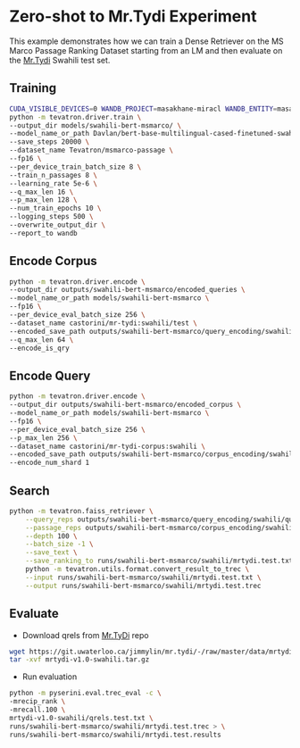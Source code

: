 # Zero-shot to Mr.Tydi Experiment

This example demonstrates how we can train a Dense Retriever on the MS Marco Passage Ranking Dataset starting from an LM and then evaluate on the [Mr.Tydi](https://github.com/castorini/mr.tydi) Swahili test set.

## Training

```bash
CUDA_VISIBLE_DEVICES=0 WANDB_PROJECT=masakhane-miracl WANDB_ENTITY=masakhane-miracl \
python -m tevatron.driver.train \
--output_dir models/swahili-bert-msmarco/ \
--model_name_or_path Davlan/bert-base-multilingual-cased-finetuned-swahili \
--save_steps 20000 \
--dataset_name Tevatron/msmarco-passage \
--fp16 \
--per_device_train_batch_size 8 \
--train_n_passages 8 \
--learning_rate 5e-6 \
--q_max_len 16 \
--p_max_len 128 \
--num_train_epochs 10 \
--logging_steps 500 \
--overwrite_output_dir \
--report_to wandb
```

## Encode Corpus

```bash
python -m tevatron.driver.encode \
--output_dir outputs/swahili-bert-msmarco/encoded_queries \
--model_name_or_path models/swahili-bert-msmarco \
--fp16 \
--per_device_eval_batch_size 256 \
--dataset_name castorini/mr-tydi:swahili/test \
--encoded_save_path outputs/swahili-bert-msmarco/query_encoding/swahili/query_emb.pkl \
--q_max_len 64 \
--encode_is_qry
```

## Encode Query

```bash
python -m tevatron.driver.encode \
--output_dir outputs/swahili-bert-msmarco/encoded_corpus \
--model_name_or_path models/swahili-bert-msmarco \
--fp16 \
--per_device_eval_batch_size 256 \
--p_max_len 256 \
--dataset_name castorini/mr-tydi-corpus:swahili \
--encoded_save_path outputs/swahili-bert-msmarco/corpus_encoding/swahili/corpus_emb.pkl \
--encode_num_shard 1
```

## Search

```bash
python -m tevatron.faiss_retriever \
    --query_reps outputs/swahili-bert-msmarco/query_encoding/swahili/query_emb.pkl \
    --passage_reps outputs/swahili-bert-msmarco/corpus_encoding/swahili/corpus_emb.pkl \
    --depth 100 \
    --batch_size -1 \
    --save_text \
    --save_ranking_to runs/swahili-bert-msmarco/swahili/mrtydi.test.txt && \
    python -m tevatron.utils.format.convert_result_to_trec \
    --input runs/swahili-bert-msmarco/swahili/mrtydi.test.txt \
    --output runs/swahili-bert-msmarco/swahili/mrtydi.test.trec
```

## Evaluate

* Download qrels from [Mr.TyDi](https://github.com/castorini/mr.tydi) repo

```bash
wget https://git.uwaterloo.ca/jimmylin/mr.tydi/-/raw/master/data/mrtydi-v1.0-swahili.tar.gz
tar -xvf mrtydi-v1.0-swahili.tar.gz
```

* Run evaluation

```bash
python -m pyserini.eval.trec_eval -c \
-mrecip_rank \
-mrecall.100 \
mrtydi-v1.0-swahili/qrels.test.txt \
runs/swahili-bert-msmarco/swahili/mrtydi.test.trec > \
runs/swahili-bert-msmarco/swahili/mrtydi.test.results
```
